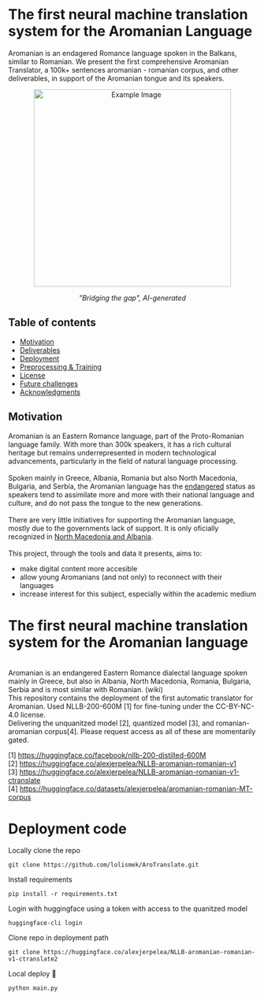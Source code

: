 # The first neural machine translation system for the Aromanian Language

Aromanian is an endagered Romance language spoken in the Balkans, similar to Romanian. 
We present the first comprehensive Aromanian Translator, a 100k+ sentences aromanian - romanian corpus, and other deliverables, in support of the Aromanian tongue and its speakers. 
<div align="center">
  <img src="https://github.com/user-attachments/assets/0c77ec40-4c47-4fda-a608-a73a430bfcfd" alt="Example Image" width="400">
  <p><em>"Bridging the gap", AI-generated </em></p>
</div>



## Table of contents
- [Motivation](##Motivation)
- [Deliverables](##Deliverables)
- [Deployment](##Deployment)
- [Preprocessing & Training](##Training)
- [License](##License)
- [Future challenges](##Future-challenges)
- [Acknowledgments](##Acknowledgments)

## Motivation

Aromanian is an Eastern Romance language, part of the Proto-Romanian language family. With more than 300k speakers, it has a rich cultural heritage but remains underrepresented in modern technological advancements, particularly in the field of natural language processing. 
<br><br>
Spoken mainly in Greece, Albania, Romania but also North Macedonia, Bulgaria, and Serbia, the Aromanian language has the [endangered](https://endangeredlanguages.com/lang/963) status as speakers tend to assimilate more and more with their national language and culture, and do not pass the tongue to the new generations.
<br><br>
There are very little initiatives for supporting the Aromanian language, mostly due to the governments lack of support. It is only oficially recognized in [North Macedonia and Albania](https://en.wikipedia.org/wiki/Aromanian_language#:~:text=2021%20Australian%20census.-,Official%20status,subject%20in%20some%20primary%20schools.). 
<br><br>
This project, through the tools and data it presents, aims to:
- make digital content more accesible
- allow young Aromanians (and not only) to reconnect with their languages
- increase interest for this subject, especially within the academic medium


# The first neural machine translation system for the Aromanian language

<br>
Aromanian is an endangered Eastern Romance dialectal language spoken mainly in Greece, but also in Albania, North Macedonia, Romania, Bulgaria, Serbia and is most similar with Romanian. (wiki)
<br> 
This repository contains the deployment of the first automatic translator for Aromanian. Used NLLB-200-600M [1] for fine-tuning under the CC-BY-NC-4.0 license.
<br>
Delivering the unquanitzed model [2], quantized model [3], and romanian-aromanian corpus[4]. Please request access as all of these are momentarily gated.    
<br>

[1] https://huggingface.co/facebook/nllb-200-distilled-600M
<br>
[2] https://huggingface.co/alexjerpelea/NLLB-aromanian-romanian-v1
<br>
[3] https://huggingface.co/alexjerpelea/NLLB-aromanian-romanian-v1-ctranslate
<br>
[4] https://huggingface.co/datasets/alexjerpelea/aromanian-romanian-MT-corpus

# Deployment code

Locally clone the repo
```
git clone https://github.com/lolismek/AroTranslate.git
```

Install requirements
```
pip install -r requirements.txt
```

Login with huggingface using a token with access to the quanitzed model 
```
huggingface-cli login
```

Clone repo in deployment path
```
git clone https://huggingface.co/alexjerpelea/NLLB-aromanian-romanian-v1-ctranslate2
```

Local deploy 🤗
```
python main.py
```

